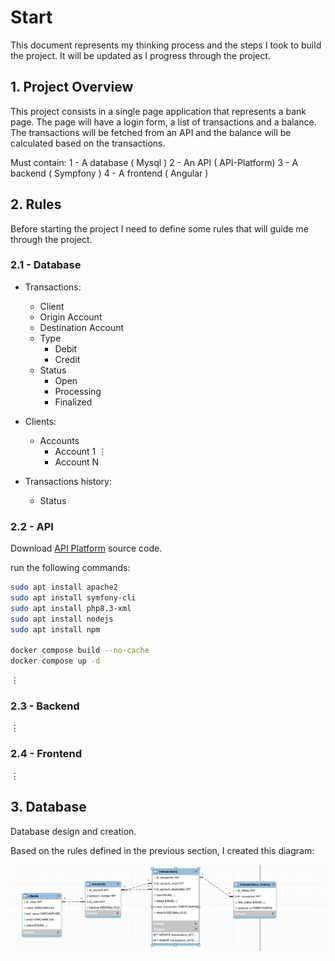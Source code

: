 # Start

This document represents my thinking process and the steps I took to build the project. It will be updated as I progress through the project.

## 1. Project Overview

This project consists in a single page application that represents a bank page. The page will have a login form, a list of transactions and a balance. The transactions will be fetched from an API and the balance will be calculated based on the transactions.

Must contain:
1 - A database ( Mysql )
2 - An API ( API-Platform)
3 - A backend ( Sympfony )
4 - A frontend ( Angular )


## 2. Rules

Before starting the project I need to define some rules that will guide me through the project.

### 2.1 - Database
    
- Transactions:
    - Client
    - Origin Account
    - Destination Account
    - Type
        - Debit
        - Credit
    - Status
        - Open
        - Processing
        - Finalized

- Clients:
    - Accounts
        - Account 1
        &vellip;
        - Account N

- Transactions history:
    - Status

### 2.2 - API

Download [API Platform](https://github.com/api-platform/api-platform/releases/tag/v3.2.16) source code.

run the following commands:

```bash
sudo apt install apache2
sudo apt install symfony-cli
sudo apt install php8.3-xml
sudo apt install nodejs
sudo apt install npm

docker compose build --no-cache
docker compose up -d
```

&vellip;

### 2.3 - Backend

&vellip;

### 2.4 - Frontend

&vellip;

## 3. Database

Database design and creation.

Based on the rules defined in the previous section, I created this diagram:

![Database Diagram](doc_images/database_diagram.png)